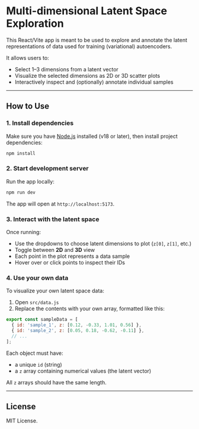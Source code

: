 # Multi-dimensional Latent Space Exploration

This React/Vite app is meant to be used to explore and annotate the latent representations of data used for training (variational) autoencoders.

It allows users to:
- Select 1–3 dimensions from a latent vector
- Visualize the selected dimensions as 2D or 3D scatter plots
- Interactively inspect and (optionally) annotate individual samples

---

## How to Use

### 1. Install dependencies

Make sure you have [Node.js](https://nodejs.org/) installed (v18 or later), then install project dependencies:

```bash
npm install
```

### 2. Start development server

Run the app locally:

```bash
npm run dev
```

The app will open at `http://localhost:5173`.

### 3. Interact with the latent space

Once running:

- Use the dropdowns to choose latent dimensions to plot (`z[0]`, `z[1]`, etc.)
- Toggle between **2D** and **3D** view
- Each point in the plot represents a data sample
- Hover over or click points to inspect their IDs

### 4. Use your own data

To visualize your own latent space data:

1. Open `src/data.js`
2. Replace the contents with your own array, formatted like this:

```js
export const sampleData = [
  { id: 'sample_1', z: [0.12, -0.33, 1.01, 0.56] },
  { id: 'sample_2', z: [0.05, 0.18, -0.62, -0.11] },
  // ...
];
```

Each object must have:
- a unique `id` (string)
- a `z` array containing numerical values (the latent vector)

All `z` arrays should have the same length.

---

## License

MIT License.